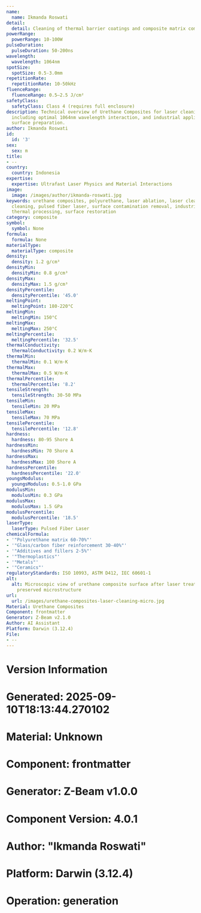 ```yaml
---
name:
  name: Ikmanda Roswati
detail:
  detail: Cleaning of thermal barrier coatings and composite matrix composites
powerRange:
  powerRange: 10-100W
pulseDuration:
  pulseDuration: 50-200ns
wavelength:
  wavelength: 1064nm
spotSize:
  spotSize: 0.5-3.0mm
repetitionRate:
  repetitionRate: 10-50kHz
fluenceRange:
  fluenceRange: 0.5–2.5 J/cm²
safetyClass:
  safetyClass: Class 4 (requires full enclosure)
description: Technical overview of Urethane Composites for laser cleaning applications,
  including optimal 1064nm wavelength interaction, and industrial applications in
  surface preparation.
author: Ikmanda Roswati
id:
  id: '3'
sex:
  sex: m
title:
- --
country:
  country: Indonesia
expertise:
  expertise: Ultrafast Laser Physics and Material Interactions
image:
  image: /images/author/ikmanda-roswati.jpg
keywords: urethane composites, polyurethane, laser ablation, laser cleaning, non-contact
  cleaning, pulsed fiber laser, surface contamination removal, industrial laser parameters,
  thermal processing, surface restoration
category: composite
symbol:
  symbol: None
formula:
  formula: None
materialType:
  materialType: composite
density:
  density: 1.2 g/cm³
densityMin:
  densityMin: 0.8 g/cm³
densityMax:
  densityMax: 1.5 g/cm³
densityPercentile:
  densityPercentile: '45.0'
meltingPoint:
  meltingPoint: 180-220°C
meltingMin:
  meltingMin: 150°C
meltingMax:
  meltingMax: 250°C
meltingPercentile:
  meltingPercentile: '32.5'
thermalConductivity:
  thermalConductivity: 0.2 W/m·K
thermalMin:
  thermalMin: 0.1 W/m·K
thermalMax:
  thermalMax: 0.5 W/m·K
thermalPercentile:
  thermalPercentile: '8.2'
tensileStrength:
  tensileStrength: 30-50 MPa
tensileMin:
  tensileMin: 20 MPa
tensileMax:
  tensileMax: 70 MPa
tensilePercentile:
  tensilePercentile: '12.8'
hardness:
  hardness: 80-95 Shore A
hardnessMin:
  hardnessMin: 70 Shore A
hardnessMax:
  hardnessMax: 100 Shore A
hardnessPercentile:
  hardnessPercentile: '22.0'
youngsModulus:
  youngsModulus: 0.5-1.0 GPa
modulusMin:
  modulusMin: 0.3 GPa
modulusMax:
  modulusMax: 1.5 GPa
modulusPercentile:
  modulusPercentile: '18.5'
laserType:
  laserType: Pulsed Fiber Laser
chemicalFormula:
- '"Polyurethane matrix 60-70%"'
- '"Glass/carbon fiber reinforcement 30-40%"'
- '"Additives and fillers 2-5%"'
- '"Thermoplastics"'
- '"Metals"'
- '"Ceramics"'
regulatoryStandards: ISO 10993, ASTM D412, IEC 60601-1
alt:
  alt: Microscopic view of urethane composite surface after laser treatment showing
    preserved microstructure
url:
  url: /images/urethane-composites-laser-cleaning-micro.jpg
Material: Urethane Composites
Component: frontmatter
Generator: Z-Beam v2.1.0
Author: AI Assistant
Platform: Darwin (3.12.4)
File:
- --
---
```


# Version Information
# Generated: 2025-09-10T18:13:44.270102
# Material: Unknown
# Component: frontmatter
# Generator: Z-Beam v1.0.0
# Component Version: 4.0.1
# Author: "Ikmanda Roswati"
# Platform: Darwin (3.12.4)
# Operation: generation
